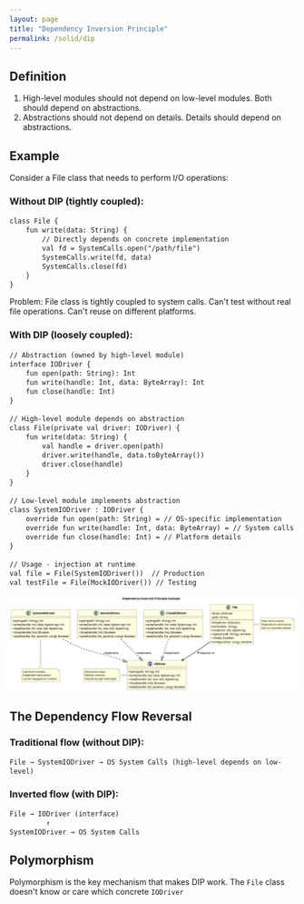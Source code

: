 ```yaml
---
layout: page
title: "Dependency Inversion Principle"
permalink: /solid/dip
---
```



## Definition
1. High-level modules should not depend on low-level modules. Both should depend on abstractions.
2. Abstractions should not depend on details. Details should depend on abstractions.

## Example
Consider a File class that needs to perform I/O operations:
### Without DIP (tightly coupled):

    class File {
        fun write(data: String) {
            // Directly depends on concrete implementation
            val fd = SystemCalls.open("/path/file")
            SystemCalls.write(fd, data)
            SystemCalls.close(fd)
        }
    }

Problem: File class is tightly coupled to system calls. Can't test without real file operations. Can't reuse on different platforms.

### With DIP (loosely coupled):

    // Abstraction (owned by high-level module)
    interface IODriver {
        fun open(path: String): Int
        fun write(handle: Int, data: ByteArray): Int
        fun close(handle: Int)
    }
    
    // High-level module depends on abstraction
    class File(private val driver: IODriver) {
        fun write(data: String) {
            val handle = driver.open(path)
            driver.write(handle, data.toByteArray())
            driver.close(handle)
        }
    }
    
    // Low-level module implements abstraction
    class SystemIODriver : IODriver {
        override fun open(path: String) = // OS-specific implementation
        override fun write(handle: Int, data: ByteArray) = // System calls
        override fun close(handle: Int) = // Platform details
    }
    
    // Usage - injection at runtime
    val file = File(SystemIODriver())  // Production
    val testFile = File(MockIODriver()) // Testing

![Dependency Inversion Principle Diagram](diagrams/dip.png)

## The Dependency Flow Reversal
### Traditional flow (without DIP):
    File → SystemIODriver → OS System Calls (high-level depends on low-level)

### Inverted flow (with DIP):
    File → IODriver (interface)
             ↑
    SystemIODriver → OS System Calls

## Polymorphism
Polymorphism is the key mechanism that makes DIP work. The `File` class doesn't know or care which concrete `IODriver`
